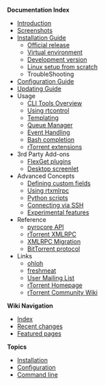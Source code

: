 **Documentation Index**

  * [Introduction](PyroScope.md)
  * [Screenshots](ScreenShotGallery.md)
  * [Installation Guide](QuickStartGuide.md)
    * [Official release](InstallReleaseVersion.md)
    * [Virtual environment](InstallToPythonVirtualenv.md)
    * [Development version](InstallFromSource.md)
    * [Linux setup from scratch](DebianInstallFromSource.md)
    * TroubleShooting
  * [Configuration Guide](UserConfiguration.md)
  * [Updating Guide](MigrationGuide.md)
  * Usage
    * [CLI Tools Overview](CommandLineTools.md)
    * [Using rtcontrol](RtControlExamples.md)
    * [Templating](OutputTemplates.md)
    * [Queue Manager](QueueManager.md)
    * [Event Handling](EventHandling.md)
    * [Bash completion](BashCompletion.md)
    * [rTorrent extensions](RtorrentExtended.md)
  * 3rd Party Add-ons
    * [FlexGet plugins](FlexGetPlugins.md)
    * [Desktop screenlet](PyroScopeScreenlet.md)
  * Advanced Concepts
    * [Defining custom fields](CustomFields.md)
    * [Using rtxmlrpc](RtXmlRpcExamples.md)
    * [Python scripts](WriteYourOwnScripts.md)
    * [Connecting via SSH](RemoteConnections.md)
    * [Experimental features](ExperimentalStuff.md)
  * Reference
    * [pyrocore API](http://packages.python.org/pyrocore/apidocs/)
    * [rTorrent XMLRPC](RtXmlRpcReference.md)
    * [XMLRPC Migration](RtXmlRpcMigration.md)
    * [BitTorrent protocol](BitTorrent.md)
  * Links
    * [ohloh](https://www.ohloh.net/p/pyroscope/)
    * [freshmeat](http://freshmeat.net/projects/pyrocore)
    * [User Mailing List](http://groups.google.com/group/pyroscope-users)
    * [rTorrent Homepage](http://libtorrent.rakshasa.no/)
    * [rTorrent Community Wiki](http://wiki.rtorrent.org/)

**Wiki Navigation**
  * [Index](WikiSideBar.md)
  * [Recent changes](http://code.google.com/p/pyroscope/w/list?can=1&q=&sort=-changed+pagename&colspec=Changed+RevNum+ChangedBy+PageName+Summary)
  * [Featured pages](http://code.google.com/p/pyroscope/w/list?can=3)

**Topics**
  * [Installation](http://code.google.com/p/pyroscope/w/list?can=2&q=label%3Ainstallation)
  * [Configuration](http://code.google.com/p/pyroscope/w/list?can=2&q=label%3Aconfiguration)
  * [Command line](http://code.google.com/p/pyroscope/w/list?can=2&q=label%3Acli)